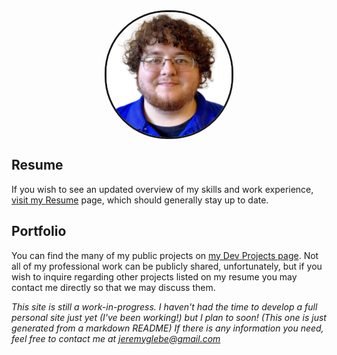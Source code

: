 <img src="./me.png" alt="Oh wow, it's me!" width="200px" style="display: block; margin: auto; border-radius: 100px; border-style: solid;"/>

## Resume
If you wish to see an updated overview of my skills and work experience, [visit my Resume](/Resume/) page, which should generally stay up to date.

## Portfolio
You can find the many of my public projects on [my Dev Projects page](/DevProjects/). Not all of my professional work can be publicly shared,
unfortunately, but if you wish to inquire regarding other projects listed on my resume you may contact me directly so that we may discuss them.

_This site is still a work-in-progress. I haven't had the time to develop a full personal site just yet (I've been working!) but I plan to soon! (This one is just generated from a markdown README) If there is any information you need, feel free to contact me at [jeremyglebe@gmail.com](mailto:jeremyglebe@gmail.com)_
